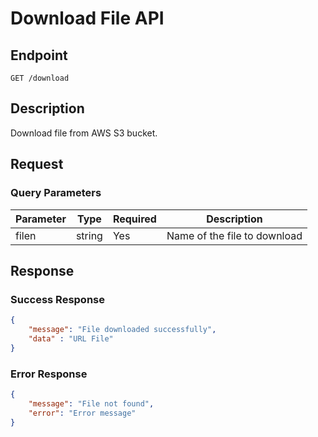 # Download File API

## Endpoint
```
GET /download
```

## Description
Download file from AWS S3 bucket.

## Request
### Query Parameters
| Parameter | Type | Required | Description |
|--------|------|----------|-------------|
| filen | string | Yes | Name of the file to download |

## Response

### Success Response
```json
{
    "message": "File downloaded successfully",
    "data" : "URL File"
}
```

### Error Response
```json
{
    "message": "File not found",
    "error": "Error message"
}
```
